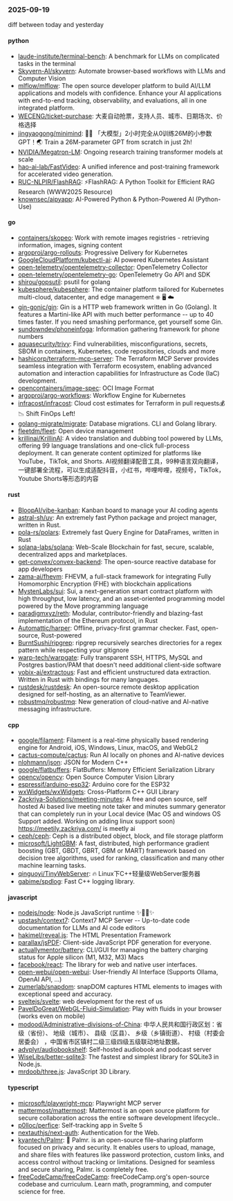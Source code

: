 ### 2025-09-19
diff between today and yesterday

#### python
* [laude-institute/terminal-bench](https://github.com/laude-institute/terminal-bench): A benchmark for LLMs on complicated tasks in the terminal
* [Skyvern-AI/skyvern](https://github.com/Skyvern-AI/skyvern): Automate browser-based workflows with LLMs and Computer Vision
* [mlflow/mlflow](https://github.com/mlflow/mlflow): The open source developer platform to build AI/LLM applications and models with confidence. Enhance your AI applications with end-to-end tracking, observability, and evaluations, all in one integrated platform.
* [WECENG/ticket-purchase](https://github.com/WECENG/ticket-purchase): 大麦自动抢票，支持人员、城市、日期场次、价格选择
* [jingyaogong/minimind](https://github.com/jingyaogong/minimind): 🚀🚀 「大模型」2小时完全从0训练26M的小参数GPT！🌏 Train a 26M-parameter GPT from scratch in just 2h!
* [NVIDIA/Megatron-LM](https://github.com/NVIDIA/Megatron-LM): Ongoing research training transformer models at scale
* [hao-ai-lab/FastVideo](https://github.com/hao-ai-lab/FastVideo): A unified inference and post-training framework for accelerated video generation.
* [RUC-NLPIR/FlashRAG](https://github.com/RUC-NLPIR/FlashRAG): ⚡FlashRAG: A Python Toolkit for Efficient RAG Research (WWW2025 Resource)
* [knownsec/aipyapp](https://github.com/knownsec/aipyapp): AI-Powered Python & Python-Powered AI (Python-Use)

#### go
* [containers/skopeo](https://github.com/containers/skopeo): Work with remote images registries - retrieving information, images, signing content
* [argoproj/argo-rollouts](https://github.com/argoproj/argo-rollouts): Progressive Delivery for Kubernetes
* [GoogleCloudPlatform/kubectl-ai](https://github.com/GoogleCloudPlatform/kubectl-ai): AI powered Kubernetes Assistant
* [open-telemetry/opentelemetry-collector](https://github.com/open-telemetry/opentelemetry-collector): OpenTelemetry Collector
* [open-telemetry/opentelemetry-go](https://github.com/open-telemetry/opentelemetry-go): OpenTelemetry Go API and SDK
* [shirou/gopsutil](https://github.com/shirou/gopsutil): psutil for golang
* [kubesphere/kubesphere](https://github.com/kubesphere/kubesphere): The container platform tailored for Kubernetes multi-cloud, datacenter, and edge management ⎈ 🖥 ☁️
* [gin-gonic/gin](https://github.com/gin-gonic/gin): Gin is a HTTP web framework written in Go (Golang). It features a Martini-like API with much better performance -- up to 40 times faster. If you need smashing performance, get yourself some Gin.
* [sundowndev/phoneinfoga](https://github.com/sundowndev/phoneinfoga): Information gathering framework for phone numbers
* [aquasecurity/trivy](https://github.com/aquasecurity/trivy): Find vulnerabilities, misconfigurations, secrets, SBOM in containers, Kubernetes, code repositories, clouds and more
* [hashicorp/terraform-mcp-server](https://github.com/hashicorp/terraform-mcp-server): The Terraform MCP Server provides seamless integration with Terraform ecosystem, enabling advanced automation and interaction capabilities for Infrastructure as Code (IaC) development.
* [opencontainers/image-spec](https://github.com/opencontainers/image-spec): OCI Image Format
* [argoproj/argo-workflows](https://github.com/argoproj/argo-workflows): Workflow Engine for Kubernetes
* [infracost/infracost](https://github.com/infracost/infracost): Cloud cost estimates for Terraform in pull requests💰📉 Shift FinOps Left!
* [golang-migrate/migrate](https://github.com/golang-migrate/migrate): Database migrations. CLI and Golang library.
* [fleetdm/fleet](https://github.com/fleetdm/fleet): Open device management
* [krillinai/KrillinAI](https://github.com/krillinai/KrillinAI): A video translation and dubbing tool powered by LLMs, offering 99 language translations and one-click full-process deployment. It can generate content optimized for platforms like YouTube，TikTok, and Shorts. AI视频翻译配音工具，99种语言双向翻译，一键部署全流程，可以生成适配抖音，小红书，哔哩哔哩，视频号，TikTok，Youtube Shorts等形态的内容

#### rust
* [BloopAI/vibe-kanban](https://github.com/BloopAI/vibe-kanban): Kanban board to manage your AI coding agents
* [astral-sh/uv](https://github.com/astral-sh/uv): An extremely fast Python package and project manager, written in Rust.
* [pola-rs/polars](https://github.com/pola-rs/polars): Extremely fast Query Engine for DataFrames, written in Rust
* [solana-labs/solana](https://github.com/solana-labs/solana): Web-Scale Blockchain for fast, secure, scalable, decentralized apps and marketplaces.
* [get-convex/convex-backend](https://github.com/get-convex/convex-backend): The open-source reactive database for app developers
* [zama-ai/fhevm](https://github.com/zama-ai/fhevm): FHEVM, a full-stack framework for integrating Fully Homomorphic Encryption (FHE) with blockchain applications
* [MystenLabs/sui](https://github.com/MystenLabs/sui): Sui, a next-generation smart contract platform with high throughput, low latency, and an asset-oriented programming model powered by the Move programming language
* [paradigmxyz/reth](https://github.com/paradigmxyz/reth): Modular, contributor-friendly and blazing-fast implementation of the Ethereum protocol, in Rust
* [Automattic/harper](https://github.com/Automattic/harper): Offline, privacy-first grammar checker. Fast, open-source, Rust-powered
* [BurntSushi/ripgrep](https://github.com/BurntSushi/ripgrep): ripgrep recursively searches directories for a regex pattern while respecting your gitignore
* [warp-tech/warpgate](https://github.com/warp-tech/warpgate): Fully transparent SSH, HTTPS, MySQL and Postgres bastion/PAM that doesn't need additional client-side software
* [yobix-ai/extractous](https://github.com/yobix-ai/extractous): Fast and efficient unstructured data extraction. Written in Rust with bindings for many languages.
* [rustdesk/rustdesk](https://github.com/rustdesk/rustdesk): An open-source remote desktop application designed for self-hosting, as an alternative to TeamViewer.
* [robustmq/robustmq](https://github.com/robustmq/robustmq): New generation of cloud-native and AI-native messaging infrastructure.

#### cpp
* [google/filament](https://github.com/google/filament): Filament is a real-time physically based rendering engine for Android, iOS, Windows, Linux, macOS, and WebGL2
* [cactus-compute/cactus](https://github.com/cactus-compute/cactus): Run AI locally on phones and AI-native devices
* [nlohmann/json](https://github.com/nlohmann/json): JSON for Modern C++
* [google/flatbuffers](https://github.com/google/flatbuffers): FlatBuffers: Memory Efficient Serialization Library
* [opencv/opencv](https://github.com/opencv/opencv): Open Source Computer Vision Library
* [espressif/arduino-esp32](https://github.com/espressif/arduino-esp32): Arduino core for the ESP32
* [wxWidgets/wxWidgets](https://github.com/wxWidgets/wxWidgets): Cross-Platform C++ GUI Library
* [Zackriya-Solutions/meeting-minutes](https://github.com/Zackriya-Solutions/meeting-minutes): A free and open source, self hosted Ai based live meeting note taker and minutes summary generator that can completely run in your Local device (Mac OS and windows OS Support added. Working on adding linux support soon) https://meetily.zackriya.com/ is meetly ai
* [ceph/ceph](https://github.com/ceph/ceph): Ceph is a distributed object, block, and file storage platform
* [microsoft/LightGBM](https://github.com/microsoft/LightGBM): A fast, distributed, high performance gradient boosting (GBT, GBDT, GBRT, GBM or MART) framework based on decision tree algorithms, used for ranking, classification and many other machine learning tasks.
* [qinguoyi/TinyWebServer](https://github.com/qinguoyi/TinyWebServer): 🔥 Linux下C++轻量级WebServer服务器
* [gabime/spdlog](https://github.com/gabime/spdlog): Fast C++ logging library.

#### javascript
* [nodejs/node](https://github.com/nodejs/node): Node.js JavaScript runtime ✨🐢🚀✨
* [upstash/context7](https://github.com/upstash/context7): Context7 MCP Server -- Up-to-date code documentation for LLMs and AI code editors
* [hakimel/reveal.js](https://github.com/hakimel/reveal.js): The HTML Presentation Framework
* [parallax/jsPDF](https://github.com/parallax/jsPDF): Client-side JavaScript PDF generation for everyone.
* [actuallymentor/battery](https://github.com/actuallymentor/battery): CLI/GUI for managing the battery charging status for Apple silicon (M1, M32, M3) Macs
* [facebook/react](https://github.com/facebook/react): The library for web and native user interfaces.
* [open-webui/open-webui](https://github.com/open-webui/open-webui): User-friendly AI Interface (Supports Ollama, OpenAI API, ...)
* [zumerlab/snapdom](https://github.com/zumerlab/snapdom): snapDOM captures HTML elements to images with exceptional speed and accuracy.
* [sveltejs/svelte](https://github.com/sveltejs/svelte): web development for the rest of us
* [PavelDoGreat/WebGL-Fluid-Simulation](https://github.com/PavelDoGreat/WebGL-Fluid-Simulation): Play with fluids in your browser (works even on mobile)
* [modood/Administrative-divisions-of-China](https://github.com/modood/Administrative-divisions-of-China): 中华人民共和国行政区划：省级（省份）、 地级（城市）、 县级（区县）、 乡级（乡镇街道）、 村级（村委会居委会） ，中国省市区镇村二级三级四级五级联动地址数据。
* [advplyr/audiobookshelf](https://github.com/advplyr/audiobookshelf): Self-hosted audiobook and podcast server
* [WiseLibs/better-sqlite3](https://github.com/WiseLibs/better-sqlite3): The fastest and simplest library for SQLite3 in Node.js.
* [mrdoob/three.js](https://github.com/mrdoob/three.js): JavaScript 3D Library.

#### typescript
* [microsoft/playwright-mcp](https://github.com/microsoft/playwright-mcp): Playwright MCP server
* [mattermost/mattermost](https://github.com/mattermost/mattermost): Mattermost is an open source platform for secure collaboration across the entire software development lifecycle..
* [p0lloc/perfice](https://github.com/p0lloc/perfice): Self-tracking app in Svelte 5
* [nextauthjs/next-auth](https://github.com/nextauthjs/next-auth): Authentication for the Web.
* [kyantech/Palmr](https://github.com/kyantech/Palmr): 🌴 Palmr. is an open-source file-sharing platform focused on privacy and security. It enables users to upload, manage, and share files with features like password protection, custom links, and access control without tracking or limitations. Designed for seamless and secure sharing, Palmr. is completely free.
* [freeCodeCamp/freeCodeCamp](https://github.com/freeCodeCamp/freeCodeCamp): freeCodeCamp.org's open-source codebase and curriculum. Learn math, programming, and computer science for free.
